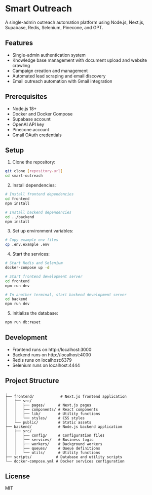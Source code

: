 # Smart Outreach

A single-admin outreach automation platform using Node.js, Next.js, Supabase, Redis, Selenium, Pinecone, and GPT.

## Features

- Single-admin authentication system
- Knowledge base management with document upload and website crawling
- Campaign creation and management
- Automated lead scraping and email discovery
- Email outreach automation with Gmail integration

## Prerequisites

- Node.js 18+
- Docker and Docker Compose
- Supabase account
- OpenAI API key
- Pinecone account
- Gmail OAuth credentials

## Setup

1. Clone the repository:
```bash
git clone [repository-url]
cd smart-outreach
```

2. Install dependencies:
```bash
# Install frontend dependencies
cd frontend
npm install

# Install backend dependencies
cd ../backend
npm install
```

3. Set up environment variables:
```bash
# Copy example env files
cp .env.example .env
```

4. Start the services:
```bash
# Start Redis and Selenium
docker-compose up -d

# Start frontend development server
cd frontend
npm run dev

# In another terminal, start backend development server
cd backend
npm run dev
```

5. Initialize the database:
```bash
npm run db:reset
```

## Development

- Frontend runs on http://localhost:3000
- Backend runs on http://localhost:4000
- Redis runs on localhost:6379
- Selenium runs on localhost:4444

## Project Structure

```
.
├── frontend/            # Next.js frontend application
│   ├── src/
│   │   ├── pages/      # Next.js pages
│   │   ├── components/ # React components
│   │   ├── lib/        # Utility functions
│   │   └── styles/     # CSS styles
│   └── public/         # Static assets
├── backend/            # Node.js backend application
│   ├── src/
│   │   ├── config/     # Configuration files
│   │   ├── services/   # Business logic
│   │   ├── workers/    # Background workers
│   │   ├── queues/     # Queue definitions
│   │   └── utils/      # Utility functions
├── scripts/           # Database and utility scripts
└── docker-compose.yml # Docker services configuration
```

## License

MIT 